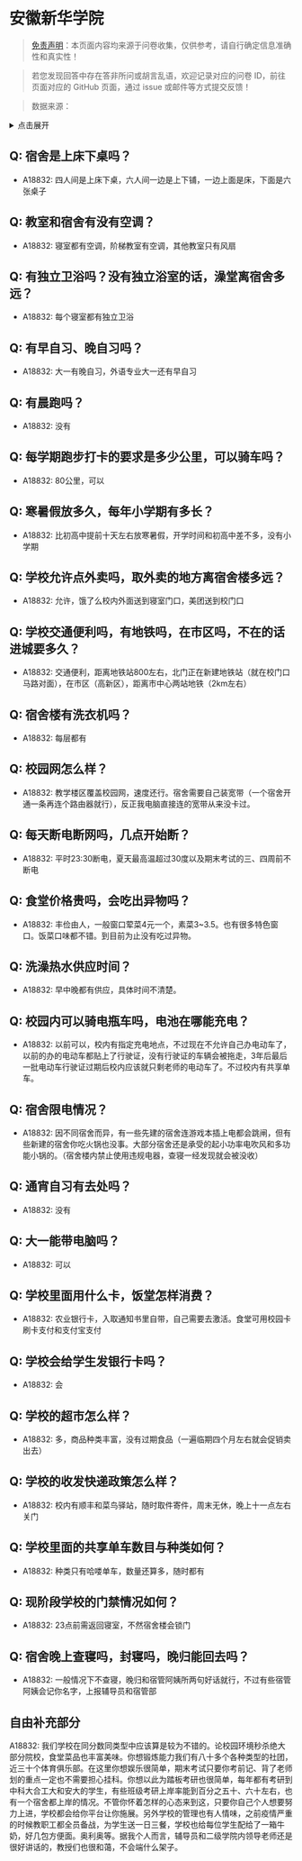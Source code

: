# 安徽新华学院

> [免责声明](https://colleges.chat/#_3)：本页面内容均来源于问卷收集，仅供参考，请自行确定信息准确性和真实性！

> 若您发现回答中存在答非所问或胡言乱语，欢迎记录对应的问卷 ID，前往页面对应的 GitHub 页面，通过 issue 或邮件等方式提交反馈！

> 数据来源：

<details><summary>点击展开</summary>
<ul>
<li>A18832: 1901758014@qq.com (2023 年 06 月)</li>
</ul>
</details>

## Q: 宿舍是上床下桌吗？

- A18832: 四人间是上床下桌，六人间一边是上下铺，一边上面是床，下面是六张桌子

## Q: 教室和宿舍有没有空调？

- A18832: 寝室都有空调，阶梯教室有空调，其他教室只有风扇

## Q: 有独立卫浴吗？没有独立浴室的话，澡堂离宿舍多远？

- A18832: 每个寝室都有独立卫浴

## Q: 有早自习、晚自习吗？

- A18832: 大一有晚自习，外语专业大一还有早自习

## Q: 有晨跑吗？

- A18832: 没有

## Q: 每学期跑步打卡的要求是多少公里，可以骑车吗？

- A18832: 80公里，可以

## Q: 寒暑假放多久，每年小学期有多长？

- A18832: 比初高中提前十天左右放寒暑假，开学时间和初高中差不多，没有小学期

## Q: 学校允许点外卖吗，取外卖的地方离宿舍楼多远？

- A18832: 允许，饿了么校内外面送到寝室门口，美团送到校门口

## Q: 学校交通便利吗，有地铁吗，在市区吗，不在的话进城要多久？

- A18832: 交通便利，距离地铁站800左右，北门正在新建地铁站（就在校门口马路对面），在市区（高新区），距离市中心两站地铁（2km左右）

## Q: 宿舍楼有洗衣机吗？

- A18832: 每层都有

## Q: 校园网怎么样？

- A18832: 教学楼区覆盖校园网，速度还行。宿舍需要自己装宽带（一个宿舍开通一条再连个路由器就行），反正我电脑直接连的宽带从来没卡过。

## Q: 每天断电断网吗，几点开始断？

- A18832: 平时23:30断电，夏天最高温超过30度以及期末考试的三、四周前不断电

## Q: 食堂价格贵吗，会吃出异物吗？

- A18832: 丰俭由人，一般窗口荤菜4元一个，素菜3\~3.5。也有很多特色窗口。饭菜口味都不错。到目前为止没有吃过异物。

## Q: 洗澡热水供应时间？

- A18832: 早中晚都有供应，具体时间不清楚。

## Q: 校园内可以骑电瓶车吗，电池在哪能充电？

- A18832: 以前可以，校内有指定充电地点，不过现在不允许自己办电动车了，以前的办的电动车都贴上了行驶证，没有行驶证的车辆会被拖走，3年后最后一批电动车行驶证过期后校内应该就只剩老师的电动车了。不过校内有共享单车。

## Q: 宿舍限电情况？

- A18832: 因不同宿舍而异，有一些先建的宿舍连游戏本插上电都会跳闸，但有些新建的宿舍你吃火锅也没事。大部分宿舍还是承受的起小功率电吹风和多功能小锅的。（宿舍楼内禁止使用违规电器，查寝一经发现就会被没收）

## Q: 通宵自习有去处吗？

- A18832: 没有

## Q: 大一能带电脑吗？

- A18832: 可以

## Q: 学校里面用什么卡，饭堂怎样消费？

- A18832: 农业银行卡，入取通知书里自带，自己需要去激活。食堂可用校园卡刷卡支付和支付宝支付

## Q: 学校会给学生发银行卡吗？

- A18832: 会

## Q: 学校的超市怎么样？

- A18832: 多，商品种类丰富，没有过期食品（一遍临期四个月左右就会促销卖出去）

## Q: 学校的收发快递政策怎么样？

- A18832: 校内有顺丰和菜鸟驿站，随时取件寄件，周末无休，晚上十一点左右关门

## Q: 学校里面的共享单车数目与种类如何？

- A18832: 种类只有哈喽单车，数量还算多，随时都有

## Q: 现阶段学校的门禁情况如何？

- A18832: 23点前需返回寝室，不然宿舍楼会锁门

## Q: 宿舍晚上查寝吗，封寝吗，晚归能回去吗？

- A18832: 一般情况下不查寝，晚归和宿管阿姨所两句好话就行，不过有些宿管阿姨会记你名字，上报辅导员和宿管部

## 自由补充部分

A18832: 我们学校在同分数同类型中应该算是较为不错的。论校园环境秒杀绝大部分院校，食堂菜品也丰富美味。你想锻炼能力我们有八十多个各种类型的社团，近三十个体育俱乐部。在这里你想娱乐很简单，期末考试只要你考前记、背了老师划的重点一定也不需要担心挂科。你想以此为踏板考研也很简单，每年都有考研到中科大合工大和安大的学生，有些班级考研上岸率能到百分之五十、六十左右，也有一个宿舍都上岸的情况。不管你怀着怎样的心态来到这，只要你自己个人想要努力上进，学校都会给你平台让你施展。另外学校的管理也有人情味，之前疫情严重的时候教职工都全员备战，为学生送一日三餐，学校也给每位学生配给了一箱牛奶，好几包方便面。奥利奥等。据我个人而言，辅导员和二级学院内领导老师还是很好讲话的，教授们也很和蔼，不会端什么架子。